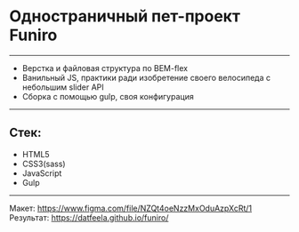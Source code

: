 # Одностраничный пет-проект Funiro
____
- Верстка и файловая структура по BEM-flex
- Ванильный JS, практики ради изобретение своего велосипеда с небольшим slider API
- Сборка с помощью gulp, своя конфигурация
____
## Стек:

- HTML5
- CSS3(sass)
- JavaScript
- Gulp
____
Макет: https://www.figma.com/file/NZQt4oeNzzMxOduAzpXcRt/1
Результат: https://datfeela.github.io/funiro/
